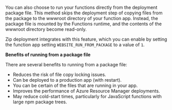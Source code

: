 You can also choose to run your functions directly from the deployment package file. This method skips the deployment step of copying files from the package to the wwwroot directory of your function app. Instead, the package file is mounted by the Functions runtime, and the contents of the wwwroot directory become read-only.

Zip deployment integrates with this feature, which you can enable by setting the function app setting `WEBSITE_RUN_FROM_PACKAGE` to a value of `1`. 


**Benefits of running from a package file**

There are several benefits to running from a package file:

- Reduces the risk of file copy locking issues.
- Can be deployed to a production app (with restart).
- You can be certain of the files that are running in your app.
- Improves the performance of Azure Resource Manager deployments.
- May reduce cold-start times, particularly for JavaScript functions with large npm package trees.
